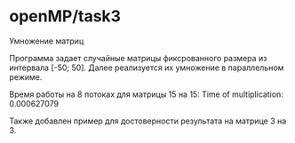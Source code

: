 # **openMP/task3** 
Умножение матриц

Программа задает случайные матрицы фиксрованного размера из интервала [-50; 50].
Далее реализуется их умножение в параллельном режиме.

Время работы на 8 потоках для матрицы 15 на 15:
Time of multiplication: 0.000627079

Также добавлен пример для достоверности результата на матрице 3 на 3.